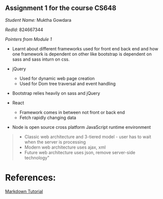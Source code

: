 ## Assignment 1 for the course CS648

*Student Name:* Muktha Gowdara

*RedId:* 824667344

*Pointers from Module 1*

* Learnt about different frameworks used for front end back end and how one framework is dependent on other like bootstrap is dependent on sass and sass inturn on css.

* jQuery 
  * Used for dynamic web page creation
  * Used for Dom tree traversal and event handling

* Bootstrap relies heavily on sass and jQuery

* React 
  * Framework comes in between not front or back end
  * Fetch rapidly changing data

* Node is open source cross platform JavaScript runtime environment

> * Classic web architecture and 3-tiered model - user has to wait when the server is processing
> * Modern web architecture uses ajax, xml
> * Future web architecture uses json, remove server-side technology"

# References:
[Markdown Tutorial](https://www.markdowntutorial.com)